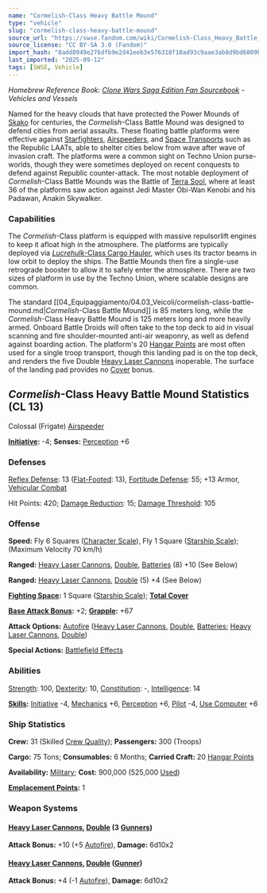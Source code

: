 ```yaml
---
name: "Cormelish-Class Heavy Battle Mound"
type: "vehicle"
slug: "cormelish-class-heavy-battle-mound"
source_url: "https://swse.fandom.com/wiki/Cormelish-Class_Heavy_Battle_Mound"
source_license: "CC BY-SA 3.0 (Fandom)"
import_hash: "8add8949e276dfb9e2d41eeb3e576318f10ad93c9aae3ab8d9bd6809bd60f229"
last_imported: "2025-09-12"
tags: [SWSE, Vehicle]
---
```

*Homebrew Reference Book: [Clone Wars Saga Edition Fan Sourcebook](https://swse.fandom.com/wiki/Clone_Wars_Saga_Edition_Fan_Sourcebook) - Vehicles and Vessels*

Named for the heavy clouds that have protected the Power Mounds of [Skako](https://swse.fandom.com/wiki/Skako) for centuries, the *Cormelish*-Class Battle Mound was designed to defend cities from aerial assaults. These floating battle platforms were effective against [Starfighters](https://swse.fandom.com/wiki/Starfighters), [Airspeeders](https://swse.fandom.com/wiki/Airspeeders), and [Space Transports](https://swse.fandom.com/wiki/Space_Transports) such as the Republic LAATs, able to shelter cities below from wave after wave of invasion craft. The platforms were a common sight on Techno Union purse-worlds, though they were sometimes deployed on recent conquests to defend against Republic counter-attack. The most notable deployment of *Cormelish*-Class Battle Mounds was the Battle of [Terra Sool](https://swse.fandom.com/wiki/Terra_Sool), where at least 36 of the platforms saw action against Jedi Master Obi-Wan Kenobi and his Padawan, Anakin Skywalker.

### Capabilities

The *Cormelish*-Class platform is equipped with massive repulsorlift engines to keep it afloat high in the atmosphere. The platforms are typically deployed via [*Lucrehulk*-Class Cargo Hauler](https://swse.fandom.com/wiki/Lucrehulk-Class_Cargo_Hauler), which uses its tractor beams in low orbit to deploy the ships. The Battle Mounds then fire a single-use retrograde booster to allow it to safely enter the atmosphere. There are two sizes of platform in use by the Techno Union, where scalable designs are common.

The standard [[04_Equipaggiamento/04.03_Veicoli/cormelish-class-battle-mound.md|*Cormelish*-Class Battle Mound]] is 85 meters long, while the *Cormelish*-Class Heavy Battle Mound is 125 meters long and more heavily armed. Onboard Battle Droids will often take to the top deck to aid in visual scanning and fire shoulder-mounted anti-air weaponry, as well as defend against boarding action. The platform's 20 [Hangar Points](https://swse.fandom.com/wiki/Hangar_Points) are most often used for a single troop transport, though this landing pad is on the top deck, and renders the five Double [Heavy Laser Cannons](https://swse.fandom.com/wiki/Heavy_Laser_Cannons) inoperable. The surface of the landing pad provides no [Cover](https://swse.fandom.com/wiki/Cover) bonus.
## *Cormelish*-Class Heavy Battle Mound Statistics (CL 13)
Colossal (Frigate) [Airspeeder](https://swse.fandom.com/wiki/Airspeeder)

**[Initiative](https://swse.fandom.com/wiki/Initiative):** -4; **Senses:** [Perception](https://swse.fandom.com/wiki/Perception) +6
### Defenses
[Reflex Defense](https://swse.fandom.com/wiki/Reflex_Defense_(Vehicles)): 13 ([Flat-Footed](https://swse.fandom.com/wiki/Flat-Footed): 13), [Fortitude Defense](https://swse.fandom.com/wiki/Fortitude_Defense_(Vehicles)): 55; +13 Armor, [Vehicular Combat](https://swse.fandom.com/wiki/Vehicular_Combat)

Hit Points: 420; [Damage Reduction](https://swse.fandom.com/wiki/Damage_Reduction): 15; [Damage Threshold](https://swse.fandom.com/wiki/Damage_Threshold_(Vehicles)): 105
### Offense
**Speed:** Fly 6 Squares ([Character Scale](https://swse.fandom.com/wiki/Character_Scale)), Fly 1 Square ([Starship Scale](https://swse.fandom.com/wiki/Starship_Scale)); (Maximum Velocity 70 km/h)

**Ranged:** [Heavy Laser Cannons](https://swse.fandom.com/wiki/Heavy_Laser_Cannons), [Double](https://swse.fandom.com/wiki/Double), [Batteries](https://swse.fandom.com/wiki/Batteries) (8) +10 (See Below)

**Ranged:** [Heavy Laser Cannons](https://swse.fandom.com/wiki/Heavy_Laser_Cannons), [Double](https://swse.fandom.com/wiki/Double) (5) +4 (See Below)

**[Fighting Space](https://swse.fandom.com/wiki/Fighting_Space):** 1 Square ([Starship Scale](https://swse.fandom.com/wiki/Starship_Scale)); **[Total Cover](https://swse.fandom.com/wiki/Total_Cover)**

**[Base Attack Bonus](https://swse.fandom.com/wiki/Base_Attack_Bonus):** +2; **[Grapple](https://swse.fandom.com/wiki/Grapple):** +67

**Attack Options:** [Autofire](https://swse.fandom.com/wiki/Autofire_(Vehicle_Combat)) ([Heavy Laser Cannons](https://swse.fandom.com/wiki/Heavy_Laser_Cannons), [Double](https://swse.fandom.com/wiki/Double), [Batteries](https://swse.fandom.com/wiki/Batteries); [Heavy Laser Cannons](https://swse.fandom.com/wiki/Heavy_Laser_Cannons), [Double](https://swse.fandom.com/wiki/Double))

**Special Actions:** [Battlefield Effects](https://swse.fandom.com/wiki/Battlefield_Effects)
### Abilities
[Strength](https://swse.fandom.com/wiki/Strength): 100, [Dexterity](https://swse.fandom.com/wiki/Dexterity): 10, [Constitution](https://swse.fandom.com/wiki/Constitution): -, [Intelligence](https://swse.fandom.com/wiki/Intelligence): 14

**[Skills](https://swse.fandom.com/wiki/Skills):** [Initiative](https://swse.fandom.com/wiki/Initiative) -4, [Mechanics](https://swse.fandom.com/wiki/Mechanics) +6, [Perception](https://swse.fandom.com/wiki/Perception) +6, [Pilot](https://swse.fandom.com/wiki/Pilot) -4, [Use Computer](https://swse.fandom.com/wiki/Use_Computer) +6
### Ship Statistics
**Crew:** 31 (Skilled [Crew Quality](https://swse.fandom.com/wiki/Crew_Quality)); **Passengers:** 300 (Troops)

**Cargo:** 75 Tons; **Consumables:** 6 Months; **Carried Craft:** 20 [Hangar Points](https://swse.fandom.com/wiki/Hangar_Points)

**Availability:** [Military](https://swse.fandom.com/wiki/Military); **Cost:** 900,000 (525,000 [Used](https://swse.fandom.com/wiki/Used))

**[Emplacement Points](https://swse.fandom.com/wiki/Emplacement_Points):** 1
### Weapon Systems

#### **[Heavy Laser Cannons](https://swse.fandom.com/wiki/Heavy_Laser_Cannons), [Double](https://swse.fandom.com/wiki/Double) (3 [Gunners](https://swse.fandom.com/wiki/Gunners))**
**Attack Bonus:** +10 (+5 [Autofire](https://swse.fandom.com/wiki/Autofire_(Vehicle_Combat))), **Damage:** 6d10x2
#### **[Heavy Laser Cannons](https://swse.fandom.com/wiki/Heavy_Laser_Cannons), [Double](https://swse.fandom.com/wiki/Double) ([Gunner](https://swse.fandom.com/wiki/Gunner))**
**Attack Bonus:** +4 (-1 [Autofire](https://swse.fandom.com/wiki/Autofire_(Vehicle_Combat))), **Damage:** 6d10x2